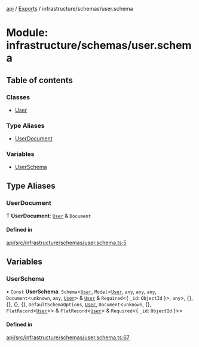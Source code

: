[api](../README.md) / [Exports](../modules.md) / infrastructure/schemas/user.schema

# Module: infrastructure/schemas/user.schema

## Table of contents

### Classes

- [User](../classes/infrastructure_schemas_user_schema.User.md)

### Type Aliases

- [UserDocument](infrastructure_schemas_user_schema.md#userdocument)

### Variables

- [UserSchema](infrastructure_schemas_user_schema.md#userschema)

## Type Aliases

### UserDocument

Ƭ **UserDocument**: [`User`](../classes/infrastructure_schemas_user_schema.User.md) & `Document`

#### Defined in

[api/src/infrastructure/schemas/user.schema.ts:5](https://github.com/No-Country/c16-58-t-typescript/blob/d2fd85f/api/src/infrastructure/schemas/user.schema.ts#L5)

## Variables

### UserSchema

• `Const` **UserSchema**: `Schema`\<[`User`](../classes/infrastructure_schemas_user_schema.User.md), `Model`\<[`User`](../classes/infrastructure_schemas_user_schema.User.md), `any`, `any`, `any`, `Document`\<`unknown`, `any`, [`User`](../classes/infrastructure_schemas_user_schema.User.md)\> & [`User`](../classes/infrastructure_schemas_user_schema.User.md) & `Required`\<\{ `_id`: `ObjectId` }\>, `any`\>, {}, {}, {}, {}, `DefaultSchemaOptions`, [`User`](../classes/infrastructure_schemas_user_schema.User.md), `Document`\<`unknown`, {}, `FlatRecord`\<[`User`](../classes/infrastructure_schemas_user_schema.User.md)\>\> & `FlatRecord`\<[`User`](../classes/infrastructure_schemas_user_schema.User.md)\> & `Required`\<\{ `_id`: `ObjectId` }\>\>

#### Defined in

[api/src/infrastructure/schemas/user.schema.ts:67](https://github.com/No-Country/c16-58-t-typescript/blob/d2fd85f/api/src/infrastructure/schemas/user.schema.ts#L67)
